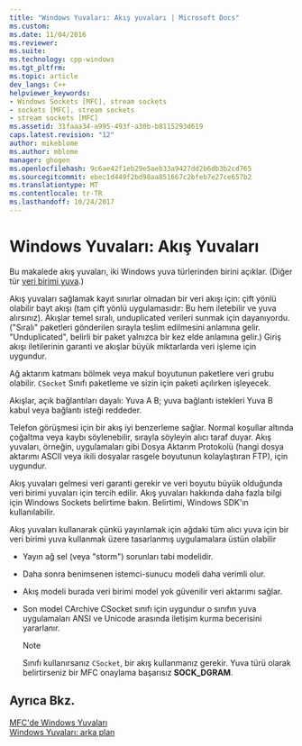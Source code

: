```yaml
---
title: "Windows Yuvaları: Akış yuvaları | Microsoft Docs"
ms.custom: 
ms.date: 11/04/2016
ms.reviewer: 
ms.suite: 
ms.technology: cpp-windows
ms.tgt_pltfrm: 
ms.topic: article
dev_langs: C++
helpviewer_keywords:
- Windows Sockets [MFC], stream sockets
- sockets [MFC], stream sockets
- stream sockets [MFC]
ms.assetid: 31faaa34-a995-493f-a30b-b8115293d619
caps.latest.revision: "12"
author: mikeblome
ms.author: mblome
manager: ghogen
ms.openlocfilehash: 9c6ae42f1eb29e5aeb33a9427dd2b6db3b2cd765
ms.sourcegitcommit: ebec1d449f2bd98aa851667c2bfeb7e27ce657b2
ms.translationtype: MT
ms.contentlocale: tr-TR
ms.lasthandoff: 10/24/2017
---
```

# <a name="windows-sockets-stream-sockets"></a>Windows Yuvaları: Akış Yuvaları
Bu makalede akış yuvaları, iki Windows yuva türlerinden birini açıklar. (Diğer tür [veri birimi yuva](../mfc/windows-sockets-datagram-sockets.md).)  
  
 Akış yuvaları sağlamak kayıt sınırlar olmadan bir veri akışı için: çift yönlü olabilir bayt akışı (tam çift yönlü uygulamasıdır: Bu hem iletebilir ve yuva alırsınız). Akışlar temel sıralı, unduplicated verileri sunmak için dayanıyordu. ("Sıralı" paketleri gönderilen sırayla teslim edilmesini anlamına gelir. "Unduplicated", belirli bir paket yalnızca bir kez elde anlamına gelir.) Giriş akışı iletilerinin garanti ve akışlar büyük miktarlarda veri işleme için uygundur.  
  
 Ağ aktarım katmanı bölmek veya makul boyutunun paketlere veri grubu olabilir. `CSocket` Sınıfı paketleme ve sizin için paketi açılırken işleyecek.  
  
 Akışlar, açık bağlantıları dayalı: Yuva A B; yuva bağlantı istekleri Yuva B kabul veya bağlantı isteği reddeder.  
  
 Telefon görüşmesi için bir akış iyi benzerleme sağlar. Normal koşullar altında çoğaltma veya kaybı söylenebilir, sırayla söyleyin alıcı taraf duyar. Akış yuvaları, örneğin, uygulamaları gibi Dosya Aktarım Protokolü (hangi dosya aktarımı ASCII veya ikili dosyalar rasgele boyutunun kolaylaştıran FTP), için uygundur.  
  
 Akış yuvaları gelmesi veri garanti gerekir ve veri boyutu büyük olduğunda veri birimi yuvaları için tercih edilir. Akış yuvaları hakkında daha fazla bilgi için Windows Sockets belirtime bakın. Belirtimi, Windows SDK'ın kullanılabilir.  
  
 Akış yuvaları kullanarak çünkü yayınlamak için ağdaki tüm alıcı yuva için bir veri birimi yuva kullanmak üzere tasarlanmış uygulamalara üstün olabilir  
  
-   Yayın ağ sel (veya "storm") sorunları tabi modelidir.  
  
-   Daha sonra benimsenen istemci-sunucu modeli daha verimli olur.  
  
-   Akış modeli burada veri birimi model yok güvenilir veri aktarımı sağlar.  
  
-   Son model CArchive CSocket sınıfı için uygundur o sınıfın yuva uygulamaları ANSI ve Unicode arasında iletişim kurma becerisini yararlanır.  
  
    > [!NOTE]
    >  Sınıfı kullanırsanız `CSocket`, bir akış kullanmanız gerekir. Yuva türü olarak belirtirseniz bir MFC onaylama başarısız **SOCK_DGRAM**.  
  
## <a name="see-also"></a>Ayrıca Bkz.  
 [MFC'de Windows Yuvaları](../mfc/windows-sockets-in-mfc.md)   
 [Windows Yuvaları: arka plan](../mfc/windows-sockets-background.md)

